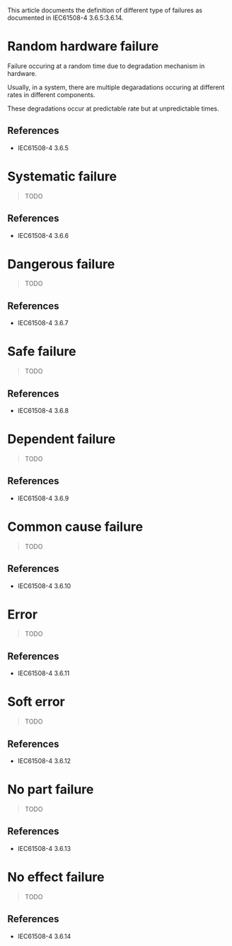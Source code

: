 This article documents the definition of different type of failures as documented in IEC61508-4 3.6.5:3.6.14.

# Random hardware failure

Failure occuring at a random time due to degradation mechanism in hardware.

Usually, in a system, there are multiple degaradations occuring at different rates in different components.

These degradations occur at predictable rate but at unpredictable times.

## References

+ IEC61508-4 3.6.5

# Systematic failure

> TODO

## References

+ IEC61508-4 3.6.6

# Dangerous failure

> TODO

## References

+ IEC61508-4 3.6.7

# Safe failure

> TODO

## References

+ IEC61508-4 3.6.8

# Dependent failure

> TODO

## References

+ IEC61508-4 3.6.9

# Common cause failure

> TODO

## References

+ IEC61508-4 3.6.10

# Error

> TODO

## References

+ IEC61508-4 3.6.11

# Soft error

> TODO

## References

+ IEC61508-4 3.6.12

# No part failure

> TODO

## References

+ IEC61508-4 3.6.13

# No effect failure

> TODO

## References

+ IEC61508-4 3.6.14
